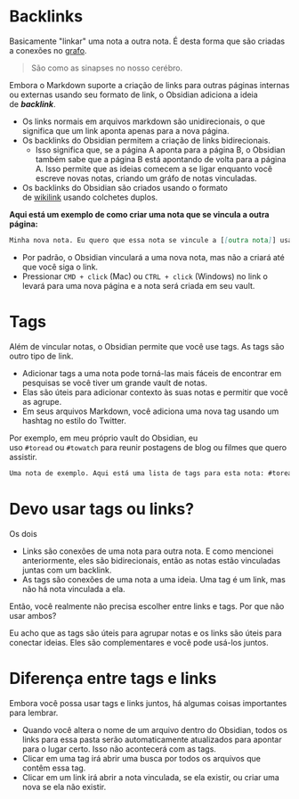 # Backlinks

Basicamente "linkar" uma nota a outra nota. É desta forma que são criadas a conexões no [grafo](https://github.com/gabibits/obsidian4noobs/blob/master/1%20-%20Funcionalidades/Grafo%20de%20conhecimento.md). 

> São como as sinapses no nosso cerébro.


Embora o Markdown suporte a criação de links para outras páginas internas ou externas usando seu formato de link, o Obsidian adiciona a ideia de **_backlink_**.

- Os links normais em arquivos markdown são unidirecionais, o que significa que um link aponta apenas para a nova página.
- Os backlinks do Obsidian permitem a criação de links bidirecionais. 
  - Isso significa que, se a página A aponta para a página B, o Obsidian também sabe que a página B está apontando de volta para a página A. Isso permite que as ideias comecem a se ligar enquanto você escreve novas notas, criando um gráfo de notas vinculadas.
- Os backlinks do Obsidian são criados usando o formato de [wikilink](https://en.wikipedia.org/wiki/Help:Link#Wikilinks_(internal_links)) usando colchetes duplos. 


**Aqui está um exemplo de como criar uma nota que se vincula a outra página:**

```markdown
Minha nova nota. Eu quero que essa nota se vincule a [[outra nota]] usando os backlinks do Obsidian.
```

- Por padrão, o Obsidian vinculará a uma nova nota, mas não a criará até que você siga o link. 
- Pressionar `CMD + click` (Mac) ou `CTRL + click` (Windows) no link o levará para uma nova página e a nota será criada em seu vault.

# Tags

Além de vincular notas, o Obsidian permite que você use tags. As tags são outro tipo de link.

- Adicionar tags a uma nota pode torná-las mais fáceis de encontrar em pesquisas se você tiver um grande vault de notas. 
- Elas são úteis para adicionar contexto às suas notas e permitir que você as agrupe. 
- Em seus arquivos Markdown, você adiciona uma nova tag usando um hashtag no estilo do Twitter.

Por exemplo, em meu próprio vault do Obsidian, eu uso `#toread` ou `#towatch` para reunir postagens de blog ou filmes que quero assistir.


```markdown
Uma nota de exemplo. Aqui está uma lista de tags para esta nota: #toread #towatch
```

# Devo usar tags ou links?

Os dois

- Links são conexões de uma nota para outra nota. E como mencionei anteriormente, eles são bidirecionais, então as notas estão vinculadas juntas com um backlink.
- As tags são conexões de uma nota a uma ideia. Uma tag é um link, mas não há nota vinculada a ela.

Então, você realmente não precisa escolher entre links e tags. Por que não usar ambos?

Eu acho que as tags são úteis para agrupar notas e os links são úteis para conectar ideias. Eles são complementares e você pode usá-los juntos.

# Diferença entre tags e links

Embora você possa usar tags e links juntos, há algumas coisas importantes para lembrar.

-   Quando você altera o nome de um arquivo dentro do Obsidian, todos os links para essa pasta serão automaticamente atualizados para apontar para o lugar certo. Isso não acontecerá com as tags.
-   Clicar em uma tag irá abrir uma busca por todos os arquivos que contêm essa tag.
-   Clicar em um link irá abrir a nota vinculada, se ela existir, ou criar uma nova se ela não existir.
